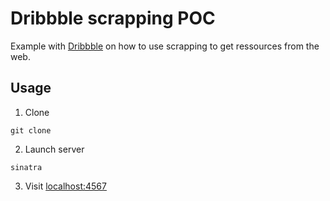 # Dribbble scrapping POC

Example with [Dribbble](https://dribbble.com) on how to use scrapping to get ressources from the web.

## Usage
1. Clone
```
git clone
```

2. Launch server
```
sinatra
```

3. Visit [localhost:4567](localhost:4567)
